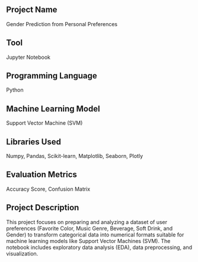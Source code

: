 ## Project Name
Gender Prediction from Personal Preferences
## Tool
Jupyter Notebook  
## Programming Language
Python
## Machine Learning Model
Support Vector Machine (SVM)
## Libraries Used
Numpy, Pandas, Scikit-learn, Matplotlib, Seaborn, Plotly
## Evaluation Metrics
Accuracy Score, Confusion Matrix

## Project Description
This project focuses on preparing and analyzing a dataset of user preferences (Favorite Color, Music Genre, Beverage, Soft Drink, and Gender) to transform categorical data into numerical formats suitable for machine learning models like Support Vector Machines (SVM). The notebook includes exploratory data analysis (EDA), data preprocessing, and visualization.
